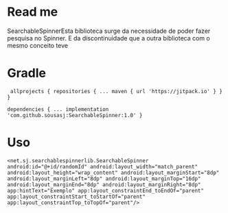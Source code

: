 # Read me
SearchableSpinnerEsta biblioteca surge da necessidade de poder fazer pesquisa no Spinner. 
E da discontinuidade que a outra biblioteca com o mesmo conceito teve

# Gradle

`
allprojects {
		repositories {
			...
			maven { url 'https://jitpack.io' }
		}
	}`
	
	
`dependencies {
		...
	        implementation 'com.github.sousasj:SearchableSpinner:1.0'
	}
	`

# Uso
`<net.sj.searchablespinnerlib.SearchableSpinner
        android:id="@+id/randomId"
        android:layout_width="match_parent"
        android:layout_height="wrap_content"
        android:layout_marginStart="8dp"
        android:layout_marginLeft="8dp"
        android:layout_marginTop="16dp"
        android:layout_marginEnd="8dp"
        android:layout_marginRight="8dp"
        app:hintText="Exemplo"
        app:layout_constraintEnd_toEndOf="parent"
        app:layout_constraintStart_toStartOf="parent"
        app:layout_constraintTop_toTopOf="parent"/>`
